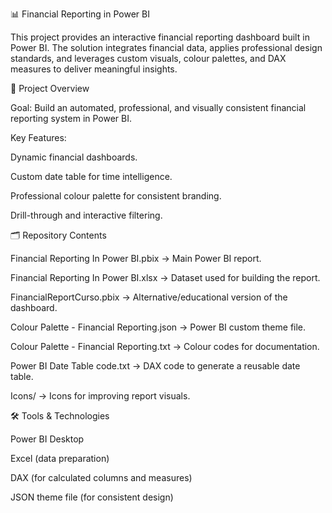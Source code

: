 📊 Financial Reporting in Power BI

This project provides an interactive financial reporting dashboard built in Power BI. The solution integrates financial data, applies professional design standards, and leverages custom visuals, colour palettes, and DAX measures to deliver meaningful insights.

📌 Project Overview

Goal: Build an automated, professional, and visually consistent financial reporting system in Power BI.

Key Features:

Dynamic financial dashboards.

Custom date table for time intelligence.

Professional colour palette for consistent branding.

Drill-through and interactive filtering.

🗂 Repository Contents

Financial Reporting In Power BI.pbix → Main Power BI report.

Financial Reporting In Power BI.xlsx → Dataset used for building the report.

FinancialReportCurso.pbix → Alternative/educational version of the dashboard.

Colour Palette - Financial Reporting.json → Power BI custom theme file.

Colour Palette - Financial Reporting.txt → Colour codes for documentation.

Power BI Date Table code.txt → DAX code to generate a reusable date table.

Icons/ → Icons for improving report visuals.

🛠️ Tools & Technologies

Power BI Desktop

Excel (data preparation)

DAX (for calculated columns and measures)

JSON theme file (for consistent design)
